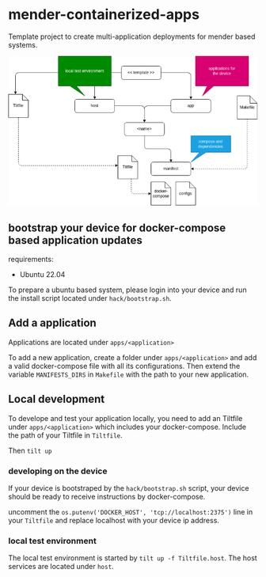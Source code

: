 # mender-containerized-apps

Template project to create multi-application deployments for mender based systems.

![Folder](./docs/folders.png "Folder")

 ## bootstrap your device for docker-compose based application updates

requirements: 
* Ubuntu 22.04

To prepare a ubuntu based system, please login into your device and run the install script located under `hack/bootstrap.sh`.

## Add a application

Applications are located under `apps/<application>`

To add a new application, create a folder under `apps/<application>` and add a valid docker-compose file with all its configurations.
Then extend the variable `MANIFESTS_DIRS` in `Makefile` with the path to your new application. 

## Local development

To develope and test your application locally, you need to add an Tiltfile under `apps/<application>` which includes your docker-compose. 
Include the path of your Tiltfile in `Tiltfile`. 

Then `tilt up`

### developing on the device

If your device is bootstraped by the `hack/bootstrap.sh` script, your device should be ready to receive instructions by docker-compose. 

uncomment the `os.putenv('DOCKER_HOST', 'tcp://localhost:2375')` line in your `Tiltfile` and replace localhost with your device ip address.

### local test environment

The local test environment is started by `tilt up -f Tiltfile.host`. The host services are located under `host`.




